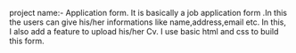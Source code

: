 project name:- Application form.
It is basically a  job application form .In this the users can give his/her informations like name,address,email etc.
In this, I also add a feature to upload  his/her Cv.  I use basic html and css to build this form.
